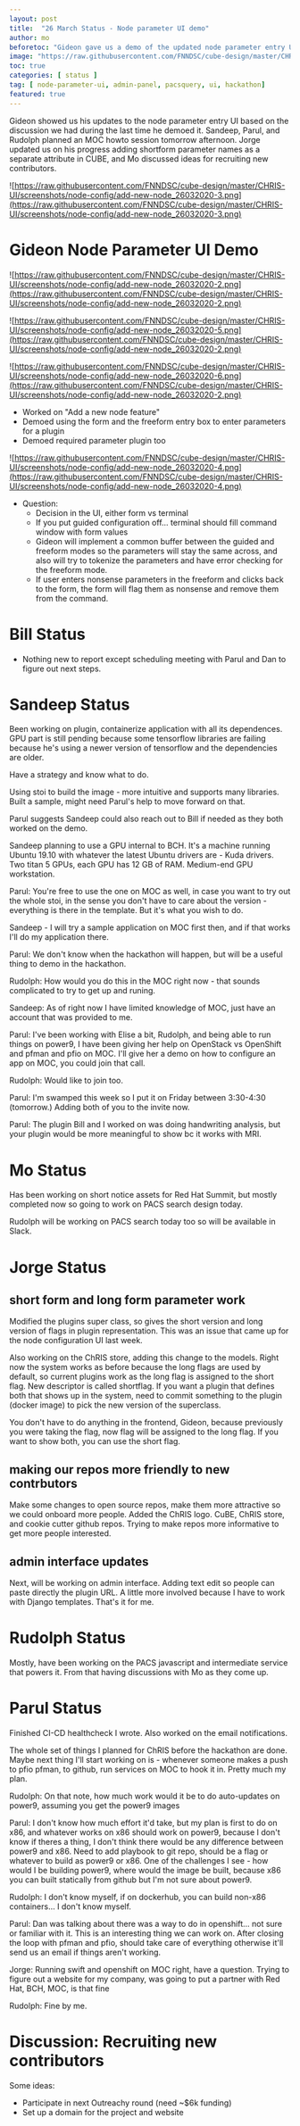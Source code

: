 ```yaml
---
layout: post
title:  "26 March Status - Node parameter UI demo"
author: mo
beforetoc: "Gideon gave us a demo of the updated node parameter entry UI and we had a discussion about recruiting new contributors."
image: "https://raw.githubusercontent.com/FNNDSC/cube-design/master/CHRIS-UI/screenshots/node-config/add-new-node_26032020-1.png"
toc: true
categories: [ status ]
tag: [ node-parameter-ui, admin-panel, pacsquery, ui, hackathon] 
featured: true
---
```


Gideon showed us his updates to the node parameter entry UI based on the discussion we had during the last time he demoed it. Sandeep, Parul, and Rudolph planned an MOC howto session tomorrow afternoon. Jorge updated us on his progress adding shortform parameter names as a separate attribute in CUBE, and Mo discussed ideas for recruiting new contributors.

![https://raw.githubusercontent.com/FNNDSC/cube-design/master/CHRIS-UI/screenshots/node-config/add-new-node_26032020-3.png](https://raw.githubusercontent.com/FNNDSC/cube-design/master/CHRIS-UI/screenshots/node-config/add-new-node_26032020-3.png)

# Gideon Node Parameter UI Demo #

![https://raw.githubusercontent.com/FNNDSC/cube-design/master/CHRIS-UI/screenshots/node-config/add-new-node_26032020-2.png](https://raw.githubusercontent.com/FNNDSC/cube-design/master/CHRIS-UI/screenshots/node-config/add-new-node_26032020-2.png)

![https://raw.githubusercontent.com/FNNDSC/cube-design/master/CHRIS-UI/screenshots/node-config/add-new-node_26032020-5.png](https://raw.githubusercontent.com/FNNDSC/cube-design/master/CHRIS-UI/screenshots/node-config/add-new-node_26032020-2.png)

![https://raw.githubusercontent.com/FNNDSC/cube-design/master/CHRIS-UI/screenshots/node-config/add-new-node_26032020-6.png](https://raw.githubusercontent.com/FNNDSC/cube-design/master/CHRIS-UI/screenshots/node-config/add-new-node_26032020-2.png)

- Worked on "Add a new node feature"
- Demoed using the form and the freeform entry box to enter parameters for a plugin  
- Demoed required parameter plugin too

![https://raw.githubusercontent.com/FNNDSC/cube-design/master/CHRIS-UI/screenshots/node-config/add-new-node_26032020-4.png](https://raw.githubusercontent.com/FNNDSC/cube-design/master/CHRIS-UI/screenshots/node-config/add-new-node_26032020-4.png)

- Question:
  - Decision in the UI, either form vs terminal
  - If you put guided configuration off... terminal should fill command window with form values
   - Gideon will implement a common buffer between the guided and freeform modes so the parameters will stay the same across, and also will try to tokenize the parameters and have error checking for the freeform mode.
   - If user enters nonsense parameters in the freeform and clicks back to the form, the form will flag them as nonsense and remove them from the command.

# Bill Status #

- Nothing new to report except scheduling meeting with Parul and Dan to figure out next steps.

# Sandeep Status #

Been working on plugin, containerize application with all its dependences. GPU part is still pending because some tensorflow libraries are failing because he's using a newer version of tensorflow and the dependencies are older. 

Have a strategy and know what to do.

Using stoi to build the image - more intuitive and supports many libraries. Built a sample, might need Parul's help to move forward on that. 

Parul suggests Sandeep could also reach out to Bill if needed as they both worked on the demo.

Sandeep planning to use a GPU internal to BCH. It's a machine running Ubuntu 19.10 with whatever the latest Ubuntu drivers are - Kuda drivers. Two titan 5 GPUs, each GPU has 12 GB of RAM. Medium-end GPU workstation.

Parul: You're free to use the one on MOC as well, in case you want to try out the whole stoi, in the sense you don't have to care about the version - everything is there in the template. But it's what you wish to do.

Sandeep - I will try a sample application on MOC first then, and if that works I'll do my application there. 

Parul: We don't know when the hackathon will happen, but will be a useful thing to demo in the hackathon.

Rudolph: How would you do this in the MOC right now - that sounds complicated to try to get up and runing.

Sandeep: As of right now I have limited knowledge of MOC, just have an account that was provided to me. 

Parul: I've been working with Elise a bit, Rudolph, and being able to run things on power9, I have been giving her help on OpenStack vs OpenShift and pfman and pfio on MOC. I'll give her a demo on how to configure an app on MOC, you could join that call.

Rudolph: Would like to join too. 

Parul: I'm swamped this week so I put it on Friday between 3:30-4:30 (tomorrow.) Adding both of you to the invite now.

Parul: The plugin Bill and I worked on was doing handwriting analysis, but your plugin would be more meaningful to show bc it works with MRI.

# Mo Status #

Has been working on short notice assets for Red Hat Summit, but mostly completed now so going to work on PACS search design today.

Rudolph will be working on PACS search today too so will be available in Slack.

# Jorge Status #

## short form and long form parameter work ##
Modified the plugins super class, so gives the short version and long version of flags in plugin representation. This was an issue that came up for the node configuration UI last week.

Also working on the ChRIS store, adding this change to the models. Right now the system works as before because the long flags are used by default, so current plugins work as the long flag is assigned to the short flag. New descriptor is called shortflag. If you want a plugin that defines both that shows up in the system, need to commit something to the plugin (docker image) to pick the new version of the superclass. 

You don't have to do anything in the frontend, Gideon, because previously you were taking the flag, now flag will be assigned to the long flag. If you want to show both, you can use the short flag. 

## making our repos more friendly to new contrbutors ##
Make some changes to open source repos, make them more attractive so we could onboard more people. Added the ChRIS logo. CuBE, ChRIS store, and cookie cutter github repos. Trying to make repos more informative to get more people interested.

## admin interface updates ##
Next, will be working on admin interface. Adding text edit so people can paste directly the plugin URL. A little more involved because I have to work with Django templates. That's it for me.

# Rudolph Status #

Mostly, have been working on the PACS javascript and intermediate service that powers it. From that having discussions with Mo as they come up.

# Parul Status #

Finished CI-CD healthcheck I wrote. Also worked on the email notifications.

The whole set of things I planned for ChRIS before the hackathon are done. Maybe next thing I'll start working on is - whenever someone makes a push to pfio pfman, to github, run services on MOC to hook it in. Pretty much my plan.

Rudolph: On that note, how much work would it be to do auto-updates on power9, assuming you get the power9 images

Parul: I don't know how much effort it'd take, but my plan is first to do on x86, and whatever works on x86 should work on power9, because I don't know if theres a thing, I don't think there would be any difference between power9 and x86. Need to add playbook to git repo, should be a flag or whatever to build as power9 or x86. One of the challenges I see - how would I be building power9, where would the image be built, because x86 you can built statically from github but I'm not sure about power9.

Rudolph: I don't know myself, if on dockerhub, you can build non-x86 containers... I don't know myself.

Parul: Dan was talking about there was a way to do in openshift... not sure or familiar with it. This is an interesting thing we can work on. After closing the loop with pfman and pfio, should take care of everything otherwise it'll send us an email if things aren't working.

Jorge: Running swift and openshift on MOC right, have a question. Trying to figure out a website for my company, was going to put a partner with Red Hat, BCH, MOC, is that fine

Rudolph: Fine by me. 

# Discussion: Recruiting new contributors #

Some ideas:
- Participate in next Outreachy round (need ~$6k funding)
- Set up a domain for the project and website 
